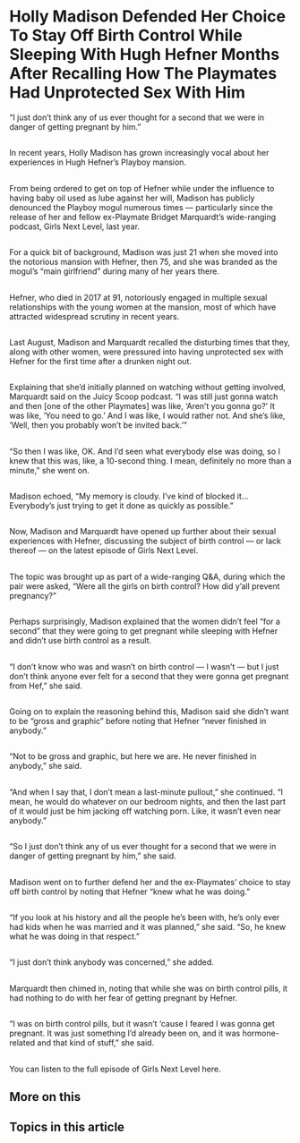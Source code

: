# Holly Madison Defended Her Choice To Stay Off Birth Control While Sleeping With Hugh Hefner Months After Recalling How The Playmates Had Unprotected Sex With Him

“I just don’t think any of us ever thought for a second that we were in danger of getting pregnant by him.”

## 
In recent years, Holly Madison has grown increasingly vocal about her experiences in Hugh Hefner’s Playboy mansion.


## 
From being ordered to get on top of Hefner while under the influence to having baby oil used as lube against her will, Madison has publicly denounced the Playboy mogul numerous times — particularly since the release of her and fellow ex-Playmate Bridget Marquardt’s wide-ranging podcast, Girls Next Level, last year.


## 
For a quick bit of background, Madison was just 21 when she moved into the notorious mansion with Hefner, then 75, and she was branded as the mogul’s “main girlfriend” during many of her years there.


## 
Hefner, who died in 2017 at 91, notoriously engaged in multiple sexual relationships with the young women at the mansion, most of which have attracted widespread scrutiny in recent years.


## 
Last August, Madison and Marquardt recalled the disturbing times that they, along with other women, were pressured into having unprotected sex with Hefner for the first time after a drunken night out.


## 
Explaining that she’d initially planned on watching without getting involved, Marquardt said on the Juicy Scoop podcast. “I was still just gonna watch and then [one of the other Playmates] was like, ‘Aren’t you gonna go?’ It was like, ‘You need to go.’ And I was like, I would rather not. And she’s like, ‘Well, then you probably won’t be invited back.’”


## 
“So then I was like, OK. And I’d seen what everybody else was doing, so I knew that this was, like, a 10-second thing. I mean, definitely no more than a minute,” she went on.


## 
Madison echoed, “My memory is cloudy. I’ve kind of blocked it… Everybody’s just trying to get it done as quickly as possible.”


## 
Now, Madison and Marquardt have opened up further about their sexual experiences with Hefner, discussing the subject of birth control — or lack thereof — on the latest episode of Girls Next Level.


## 
The topic was brought up as part of a wide-ranging Q&A, during which the pair were asked, “Were all the girls on birth control? How did y’all prevent pregnancy?”


## 
Perhaps surprisingly, Madison explained that the women didn’t feel “for a second” that they were going to get pregnant while sleeping with Hefner and didn’t use birth control as a result.


## 
“I don’t know who was and wasn’t on birth control — I wasn’t — but I just don’t think anyone ever felt for a second that they were gonna get pregnant from Hef,” she said.


## 
Going on to explain the reasoning behind this, Madison said she didn’t want to be “gross and graphic” before noting that Hefner “never finished in anybody.”


## 
“Not to be gross and graphic, but here we are. He never finished in anybody,” she said.


## 
“And when I say that, I don’t mean a last-minute pullout,” she continued. “I mean, he would do whatever on our bedroom nights, and then the last part of it would just be him jacking off watching porn. Like, it wasn’t even near anybody.”


## 
“So I just don’t think any of us ever thought for a second that we were in danger of getting pregnant by him,” she said.


## 
Madison went on to further defend her and the ex-Playmates’ choice to stay off birth control by noting that Hefner “knew what he was doing.”


## 
“If you look at his history and all the people he’s been with, he’s only ever had kids when he was married and it was planned,” she said. “So, he knew what he was doing in that respect.”


## 
“I just don’t think anybody was concerned,” she added.


## 
Marquardt then chimed in, noting that while she was on birth control pills, it had nothing to do with her fear of getting pregnant by Hefner.


## 
“I was on birth control pills, but it wasn’t ‘cause I feared I was gonna get pregnant. It was just something I’d already been on, and it was hormone-related and that kind of stuff,” she said.


## 
You can listen to the full episode of Girls Next Level here.


## More on this

## Topics in this article


